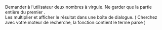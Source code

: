 Demander à l’utilisateur deux nombres à virgule. Ne garder que la partie entière du premier .  
Les multiplier et afficher le résultat dans une boîte de dialogue. ( Cherchez avec votre moteur de recherche, la fonction contient le terme parse )